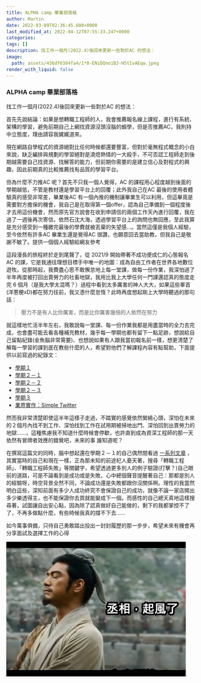 ```yaml
---
title: ALPHA camp 畢業部落格
author: Martin
date: 2022-03-09T02:36:45.600+0000
last_modified_at: 2022-04-12T07:55:33.247+0000
categories: 
tags: []
description: 找工作一個月(2022.4)後回來更新一些對於AC 的想法：
image:
  path: assets/436df6384fa4/1*0-ENiDQno1BJ-H5tIvAEqw.jpeg
render_with_liquid: false
---
```


### ALPHA camp 畢業部落格

找工作一個月\(2022\.4\)後回來更新一些對於AC 的想法：

首先先說結論：如果是想轉職工程師的人，我會推薦報名線上課程，進行有系統、架構的學習，避免前期自己上網找資源沒頭沒腦的蝦學，但是否推薦AC，我則持中立態度，理由請容我娓娓道來。

現在網路自學程式的資源絕對比任何時候都還要豐富，但對於毫無程式概念的小白來說，缺乏編排與規劃的學習絕對是澆熄熱情的一大殺手，不可否認工程師走到後期越需要自己找資源、找解答的能力，但前期你需要的是建立信心及對程式的興趣，因此前期真的比較推薦找有品質的學習平台。

但為什麼不力推AC 呢？首先不只我一個人覺得，AC 的課程用心程度越到後面的學期越低，不管是教材還是學習平台上的回覆；此外我自己在AC 最後的使用者體驗真的感受非常差，畢業後AC 有一個內推的機制讓畢業生可以利用，但這畢竟是需要對方擔保的機會，我自己是在取得第一個offer，認為自己準備到一個程度後才去用這份機會，然而原先官方說會在收到申請信的兩個工作天內進行回覆，我在過了一週後再次寄信，依然石沈大海，透過學習平台上的詢問也無回應，至此我算是充分感受到一種繳完最後的學費就被丟棄的失望感…。當然這僅是我個人經驗，至今依然有許多AC 畢業生還是覺得AC 很讚，也願意回去當助教，但我自己是敬謝不敏了。提供一個個人經驗給網友參考

這段漫長的旅程終於走到尾聲了，從 2021/9 開始帶著不成功便成仁的心態報名 AC 的課，它是我通往理想目標手中唯一的地圖：成為自由工作者在世界各地數位遊牧。從那時起，我費盡心思不敢懈怠地上每一堂課，做每一份作業，我深怕過了半年再度被打回出賣勞力的社畜地獄，我用比我上大學任何一門課還認真的態度走完 6 個月（是我大學太混嗎？）過程中看到太多厲害的神人大大，如果這些睪首\(洋蔥梗xD\)都在努力往前，我又憑什麼怠惰？此時再度想起剛上大學時聽過的那句話：


> 壓力不是有人比你厲害，而是比你厲害幾倍的人依然在努力 





就這樣地忙活半年左右，我敢說每一堂課、每一份作業我都是用盡當時的全力去完成，也會盡可能去看各種補充教材，幾乎每一學期也都有留下一點足跡，想說給自己留點紀錄\(金魚腦非常需要\)、也想說如果有人跟我當初報名前一樣，想更清楚了解每一學習的課到底在教些什麼的人，希望對他們了解課程內容有點幫助，下面提供以前寫過的紀錄文：
- [學期１](https://medium.com/@martin87713/學期一-程式設計入門-f17117c771ec?source=list-8e70638264dd--------2-------c19d2d8e556a------------------------)
- [學期２－１](https://medium.com/@martin87713/學期2-1-javascript前端開發-972a1d07ecf4?source=list-8e70638264dd--------3-------c19d2d8e556a------------------------)
- [學期２－２](https://medium.com/@martin87713/學期2-2-軟體開發實務入門-5dde6d7531c7?source=list-8e70638264dd--------4-------c19d2d8e556a------------------------)
- [學期２－３](https://medium.com/@martin87713/學期-2-3-後端開發實務-af03abe5b1e7?source=list-8e70638264dd--------6-------c19d2d8e556a------------------------)
- [學期３](https://medium.com/@martin87713/學期３-軟體工程師養成-4f280caa1b32?source=list-8e70638264dd--------1-------c19d2d8e556a------------------------)
- [業界實作：Simple Twitter](https://medium.com/@martin87713/學期３-業界實踐-simple-twitter-專案-e0fd671fe8f3?source=list-8e70638264dd--------0-------c19d2d8e556a------------------------)


然而我非常清楚即使這半年這樣子走過，不踏實的感覺依然縈繞心頭，深怕在未來的２個月內找不到工作、深怕找到工作在試用期被掃地出門、深怕回到出賣勞力的地獄……，這種焦慮我不知道什麼時候會停歇，也許直到成為資深工程師的那一天依然有冒牌者效應的錯覺吧，未來的事 誰知道呢？

在撰寫這篇文的同時，腦中想起還在學期２－１的自己偶然間看過 [一系列文章](https://ithelp.ithome.com.tw/users/20119529/ironman/3107) ，其實當時的自己和現在一樣，正為那未知的前途杞人憂天著，搜尋「轉職工程師」、「轉職工程師失敗」等關鍵字，希望透過更多別人的例子驗證\(打擊？\)自己眼前的道路，可是不論看到是成功或是失敗，心中總個聲音提醒著自己：那都是別人的經驗呀，時空背景全然不同，不論成功還是失敗都跟你沒關係啊。理性的我當然明白這些，深知前面有多少人成功終究不會保證自己的成功，就像不論一家店開出多少樂透得主，也不能保證你去買就能變成下一個。而感性的自己總天真地這樣搜尋著，試圖讓自出安心點，因為除了認真做好自己能做的，剩下的我都掌控不了了，不再多做點什麼，有些時候我真的撐不下去……

如今萬事俱備，只待自己勇敢踏出投出一封封履歷的那一步步，希望未來有機會再分享面試及選擇工作的心得


![](/assets/436df6384fa4/1*0-ENiDQno1BJ-H5tIvAEqw.jpeg)






